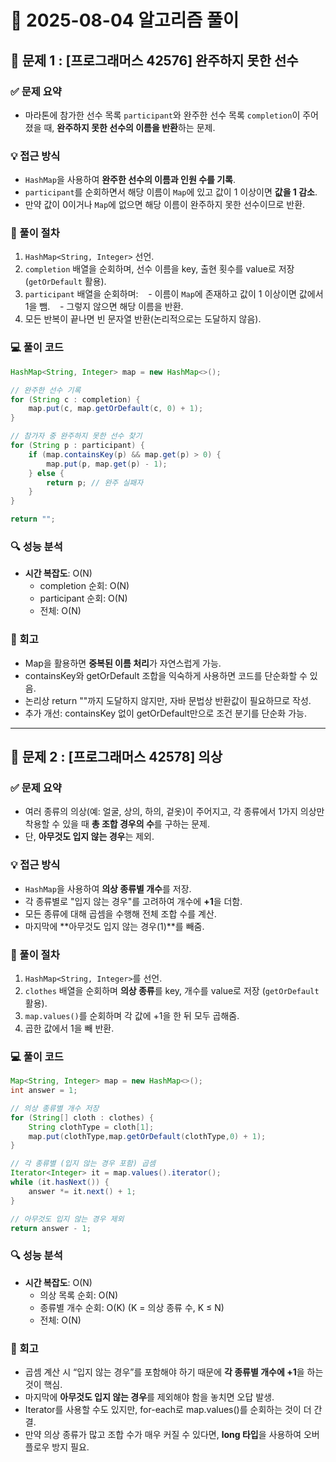 # 🧠 2025-08-04 알고리즘 풀이

## 📌 문제 1 : [프로그래머스 42576] 완주하지 못한 선수

### ✅ 문제 요약
- 마라톤에 참가한 선수 목록 `participant`와 완주한 선수 목록 `completion`이 주어졌을 때, **완주하지 못한 선수의 이름을 반환**하는 문제.

### 💡 접근 방식
- `HashMap`을 사용하여 **완주한 선수의 이름과 인원 수를 기록**.
- `participant`를 순회하면서 해당 이름이 `Map`에 있고 값이 1 이상이면 **값을 1 감소**.
- 만약 값이 0이거나 `Map`에 없으면 해당 이름이 완주하지 못한 선수이므로 반환.

### 👣 풀이 절차
1. `HashMap<String, Integer>` 선언.
2. `completion` 배열을 순회하며, 선수 이름을 key, 출현 횟수를 value로 저장 (`getOrDefault` 활용).
3. `participant` 배열을 순회하며:
   - 이름이 `Map`에 존재하고 값이 1 이상이면 값에서 1을 뺌.
   - 그렇지 않으면 해당 이름을 반환.
1. 모든 반복이 끝나면 빈 문자열 반환(논리적으로는 도달하지 않음).

### 💻 풀이 코드
```java
HashMap<String, Integer> map = new HashMap<>();

// 완주한 선수 기록
for (String c : completion) {
    map.put(c, map.getOrDefault(c, 0) + 1);
}

// 참가자 중 완주하지 못한 선수 찾기
for (String p : participant) {
    if (map.containsKey(p) && map.get(p) > 0) {
        map.put(p, map.get(p) - 1);
    } else {
        return p; // 완주 실패자
    }
}

return "";
```

### 🔍 성능 분석
- **시간 복잡도**: O(N)
    - completion 순회: O(N)
    - participant 순회: O(N)
    - 전체: O(N)


### 🔁 회고
- Map을 활용하면 **중복된 이름 처리**가 자연스럽게 가능.
- containsKey와 getOrDefault 조합을 익숙하게 사용하면 코드를 단순화할 수 있음.
- 논리상 return ""까지 도달하지 않지만, 자바 문법상 반환값이 필요하므로 작성.
- 추가 개선: containsKey 없이 getOrDefault만으로 조건 분기를 단순화 가능.

---

## 📌 문제 2 : [프로그래머스 42578] 의상

### ✅ 문제 요약
- 여러 종류의 의상(예: 얼굴, 상의, 하의, 겉옷)이 주어지고, 각 종류에서 1가지 의상만 착용할 수 있을 때 **총 조합 경우의 수**를 구하는 문제.
- 단, **아무것도 입지 않는 경우**는 제외.

### 💡 접근 방식
- `HashMap`을 사용하여 **의상 종류별 개수**를 저장.
- 각 종류별로 "입지 않는 경우"를 고려하여 개수에 **+1**을 더함.
- 모든 종류에 대해 곱셈을 수행해 전체 조합 수를 계산.
- 마지막에 **아무것도 입지 않는 경우(1)**를 빼줌.

### 👣 풀이 절차
1. `HashMap<String, Integer>`를 선언.
2. `clothes` 배열을 순회하며 **의상 종류**를 key, 개수를 value로 저장 (`getOrDefault` 활용).
3. `map.values()`를 순회하며 각 값에 +1을 한 뒤 모두 곱해줌.
4. 곱한 값에서 1을 빼 반환.

### 💻 풀이 코드
```java
Map<String, Integer> map = new HashMap<>();  
int answer = 1;  

// 의상 종류별 개수 저장
for (String[] cloth : clothes) {  
    String clothType = cloth[1];  
    map.put(clothType,map.getOrDefault(clothType,0) + 1);  
}  

// 각 종류별 (입지 않는 경우 포함) 곱셈
Iterator<Integer> it = map.values().iterator();  
while (it.hasNext()) {  
    answer *= it.next() + 1;  
}  

// 아무것도 입지 않는 경우 제외
return answer - 1;
```

### 🔍 성능 분석
- **시간 복잡도**: O(N)
    - 의상 목록 순회: O(N)
    - 종류별 개수 순회: O(K) (K = 의상 종류 수, K ≤ N)
    - 전체: O(N)

### 🔁 회고
- 곱셈 계산 시 “입지 않는 경우”를 포함해야 하기 때문에 **각 종류별 개수에 +1**을 하는 것이 핵심.
- 마지막에 **아무것도 입지 않는 경우**를 제외해야 함을 놓치면 오답 발생.
- Iterator를 사용할 수도 있지만, for-each로 map.values()를 순회하는 것이 더 간결.
- 만약 의상 종류가 많고 조합 수가 매우 커질 수 있다면, **long 타입**을 사용하여 오버플로우 방지 필요.
